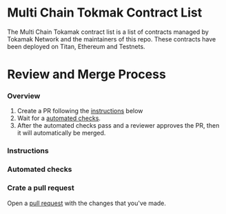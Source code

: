 # Multi Chain Tokmak Contract List

The Multi Chain Tokamak contract list is a list of contracts managed by Tokamak Network and the maintainers of this repo. These contracts have been deployed on Titan, Ethereum and Testnets.

# Review and Merge Process

### Overview

1. Create a PR following the [instructions](#Instructions) below
2. Wait for a [automated checks](#automated-checks).
3. After the automated checks pass and a reviewer approves the PR, then it will automatically be merged.

### Instructions

### Automated checks

### Crate a pull request

Open a [pull request](https://github.com/tokamak-network/titan.github.io/pulls) with the changes that you've made.
